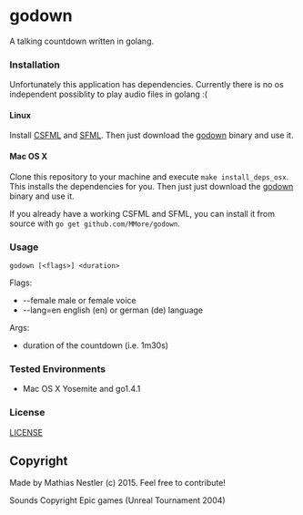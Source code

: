 # godown

A talking countdown written in golang.

### Installation

Unfortunately this application has dependencies. Currently there is no os independent possiblity to play audio files in golang :(

#### Linux

Install [CSFML](http://www.sfml-dev.org/download/csfml/) and [SFML](http://www.sfml-dev.org/download/sfml/2.2/). Then just download the [godown](https://github.com/MMore/godown/releases/download/v1.0.0/godown) binary and use it.

#### Mac OS X

Clone this repository to your machine and execute `make install_deps_osx`. This installs the dependencies for you. Then just just download the [godown](https://github.com/MMore/godown/releases/download/v1.0.0/godown) binary and use it.

If you already have a working CSFML and SFML, you can install it from source with `go get github.com/MMore/godown`.

### Usage
`godown [<flags>] <duration>`

Flags:
* --female   male or female voice
* --lang=en  english (en) or german (de) language

Args:
* <duration>  duration of the countdown (i.e. 1m30s)

### Tested Environments

* Mac OS X Yosemite and go1.4.1

### License
[LICENSE](LICENSE)

## Copyright

Made by Mathias Nestler (c) 2015. Feel free to contribute!

Sounds Copyright Epic games (Unreal Tournament 2004)
